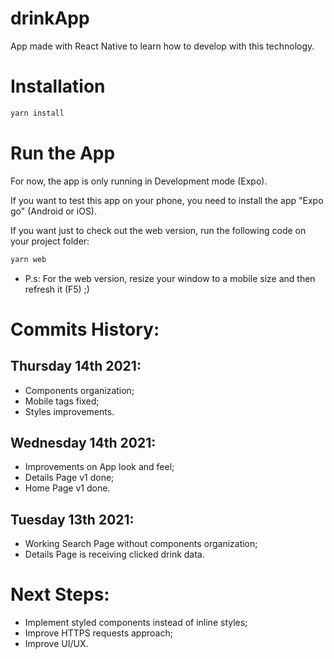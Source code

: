 # drinkApp

App made with React Native to learn how to develop with this technology.

# Installation

```bash
yarn install
```

# Run the App

For now, the app is only running in Development mode (Expo).

If you want to test this app on your phone, you need to install the app "Expo go" (Android or iOS).

If you want just to check out the web version, run the following code on your project folder:

```bash
yarn web
```

- P.s: For the web version, resize your window to a mobile size and then refresh it (F5) ;)

# Commits History:

## Thursday 14th 2021:

- Components organization;
- Mobile tags fixed;
- Styles improvements.

## Wednesday 14th 2021:

- Improvements on App look and feel;
- Details Page v1 done;
- Home Page v1 done.

## Tuesday 13th 2021:

- Working Search Page without components organization;
- Details Page is receiving clicked drink data.

# Next Steps:

- Implement styled components instead of inline styles;
- Improve HTTPS requests approach;
- Improve UI/UX.
